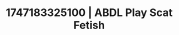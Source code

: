 ---
categories:
- BDSM whisper
- Erotic duality
- E-girl erotica
- Lip gloss fantasy
- Butt plug play
image: /assets/images/1747183325100.webp
layout: post
seo:
  description: Featured content with premium ABDL Play, Scat Fetish. HD images available.
  keywords: ABDL Play, Scat Fetish
  og_image: /assets/images/1747183325100.webp
  schema_type: VisualArtwork
tags:
- ABDL Play
- Scat Fetish
- '#1747183325100'
title: 1747183325100 | ABDL Play Scat Fetish
---